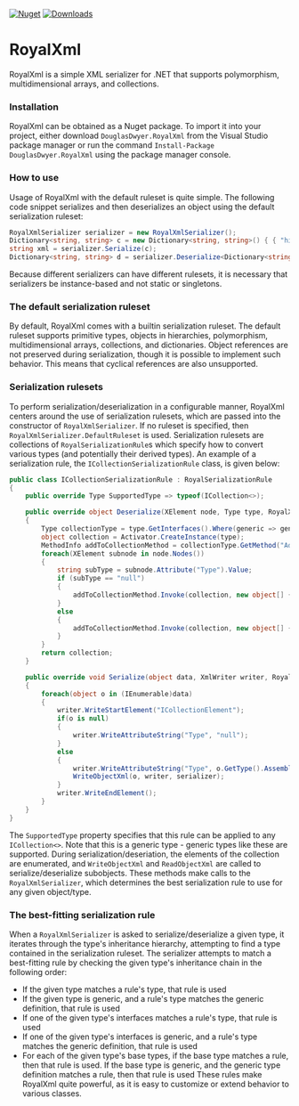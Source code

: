 [![Nuget](https://img.shields.io/nuget/v/DouglasDwyer.RoyalXml)](https://www.nuget.org/packages/DouglasDwyer.RoyalXml)
[![Downloads](https://img.shields.io/nuget/dt/DouglasDwyer.RoyalXml)](https://www.nuget.org/packages/DouglasDwyer.RoyalXml)

# RoyalXml
RoyalXml is a simple XML serializer for .NET that supports polymorphism, multidimensional arrays, and collections.

### Installation
RoyalXml can be obtained as a Nuget package. To import it into your project, either download `DouglasDwyer.RoyalXml` from the Visual Studio package manager or run the command `Install-Package DouglasDwyer.RoyalXml` using the package manager console.

### How to use
Usage of RoyalXml with the default ruleset is quite simple. The following code snippet serializes and then deserializes an object using the default serialization ruleset:
```csharp
RoyalXmlSerializer serializer = new RoyalXmlSerializer();
Dictionary<string, string> c = new Dictionary<string, string>() { { "hi", "bye" }, { "why", "cry" } };
string xml = serializer.Serialize(c);
Dictionary<string, string> d = serializer.Deserialize<Dictionary<string, string>>(xml);
```
Because different serializers can have different rulesets, it is necessary that serializers be instance-based and not static or singletons.

### The default serialization ruleset

By default, RoyalXml comes with a builtin serialization ruleset. The default ruleset supports primitive types, objects in hierarchies, polymorphism, multidimensional arrays, collections, and dictionaries. Object references are not preserved during serialization, though it is possible to implement such behavior. This means that cyclical references are also unsupported.

### Serialization rulesets
To perform serialization/deserialization in a configurable manner, RoyalXml centers around the use of serialization rulesets, which are passed into the constructor of `RoyalXmlSerializer`. If no ruleset is specified, then `RoyalXmlSerializer.DefaultRuleset` is used. Serialization rulesets are collections of `RoyalSerializationRule`s which specify how to convert various types (and potentially their derived types). An example of a serialization rule, the `ICollectionSerializationRule` class, is given below:
```csharp
public class ICollectionSerializationRule : RoyalSerializationRule
{
    public override Type SupportedType => typeof(ICollection<>);

    public override object Deserialize(XElement node, Type type, RoyalXmlSerializer serializer)
    {
        Type collectionType = type.GetInterfaces().Where(generic => generic.IsGenericType && generic.GetGenericTypeDefinition() == typeof(ICollection<>)).Single();
        object collection = Activator.CreateInstance(type);
        MethodInfo addToCollectionMethod = collectionType.GetMethod("Add", BindingFlags.Public | BindingFlags.Instance);
        foreach(XElement subnode in node.Nodes())
        {
            string subType = subnode.Attribute("Type").Value;
            if (subType == "null")
            {
                addToCollectionMethod.Invoke(collection, new object[] { null });
            }
            else
            {
                addToCollectionMethod.Invoke(collection, new object[] { ReadObjectXml(subnode, Type.GetType(subType), serializer) });
            }
        }
        return collection;
    }

    public override void Serialize(object data, XmlWriter writer, RoyalXmlSerializer serializer)
    {
        foreach(object o in (IEnumerable)data)
        {
            writer.WriteStartElement("ICollectionElement");
            if(o is null)
            {
                writer.WriteAttributeString("Type", "null");
            }
            else
            {
                writer.WriteAttributeString("Type", o.GetType().AssemblyQualifiedName);
                WriteObjectXml(o, writer, serializer);
            }
            writer.WriteEndElement();
        }
    }
}
```
The `SupportedType` property specifies that this rule can be applied to any `ICollection<>`. Note that this is a generic type - generic types like these are supported. During serialization/deseriation, the elements of the collection are enumerated, and `WriteObjectXml` and `ReadObjectXml` are called to serialize/deserialize subobjects. These methods make calls to the `RoyalXmlSerializer`, which determines the best serialization rule to use for any given object/type.

### The best-fitting serialization rule
When a `RoyalXmlSerializer` is asked to serialize/deserialize a given type, it iterates through the type's inheritance hierarchy, attempting to find a type contained in the serialization ruleset. The serializer attempts to match a best-fitting rule by checking the given type's inheritance chain in the following order:
+ If the given type matches a rule's type, that rule is used
+ If the given type is generic, and a rule's type matches the generic definition, that rule is used
+ If one of the given type's interfaces matches a rule's type, that rule is used
+ If one of the given type's interfaces is generic, and a rule's type matches the generic definition, that rule is used
+ For each of the given type's base types, if the base type matches a rule, then that rule is used. If the base type is generic, and the generic type definition matches a rule, then that rule is used
These rules make RoyalXml quite powerful, as it is easy to customize or extend behavior to various classes.
